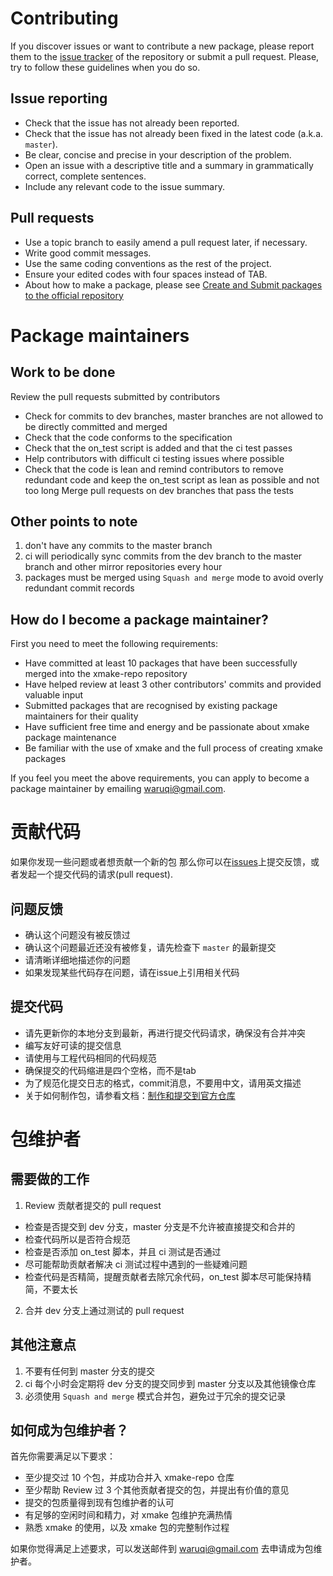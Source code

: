 # Contributing

If you discover issues or want to contribute a new package, please report them to the
[issue tracker][1] of the repository or submit a pull request. Please,
try to follow these guidelines when you do so.

## Issue reporting

* Check that the issue has not already been reported.
* Check that the issue has not already been fixed in the latest code
  (a.k.a. `master`).
* Be clear, concise and precise in your description of the problem.
* Open an issue with a descriptive title and a summary in grammatically correct,
  complete sentences.
* Include any relevant code to the issue summary.

## Pull requests

* Use a topic branch to easily amend a pull request later, if necessary.
* Write good commit messages.
* Use the same coding conventions as the rest of the project.
* Ensure your edited codes with four spaces instead of TAB.
* About how to make a package, please see [Create and Submit packages to the official repository](https://xmake.io/guide/package-management/package-distribution.html#submit-package-to-the-official-repository)

# Package maintainers

## Work to be done

Review the pull requests submitted by contributors
 - Check for commits to dev branches, master branches are not allowed to be directly committed and merged
 - Check that the code conforms to the specification
 - Check that the on_test script is added and that the ci test passes
 - Help contributors with difficult ci testing issues where possible
 - Check that the code is lean and remind contributors to remove redundant code and keep the on_test script as lean as possible and not too long
Merge pull requests on dev branches that pass the tests

## Other points to note

1. don't have any commits to the master branch
2. ci will periodically sync commits from the dev branch to the master branch and other mirror repositories every hour
3. packages must be merged using `Squash and merge` mode to avoid overly redundant commit records

## How do I become a package maintainer?

First you need to meet the following requirements:

- Have committed at least 10 packages that have been successfully merged into the xmake-repo repository
- Have helped review at least 3 other contributors' commits and provided valuable input
- Submitted packages that are recognised by existing package maintainers for their quality
- Have sufficient free time and energy and be passionate about xmake package maintenance
- Be familiar with the use of xmake and the full process of creating xmake packages

If you feel you meet the above requirements, you can apply to become a package maintainer by emailing waruqi@gmail.com.

# 贡献代码

如果你发现一些问题或者想贡献一个新的包
那么你可以在[issues][1]上提交反馈，或者发起一个提交代码的请求(pull request).

## 问题反馈

* 确认这个问题没有被反馈过
* 确认这个问题最近还没有被修复，请先检查下 `master` 的最新提交
* 请清晰详细地描述你的问题
* 如果发现某些代码存在问题，请在issue上引用相关代码

## 提交代码

* 请先更新你的本地分支到最新，再进行提交代码请求，确保没有合并冲突
* 编写友好可读的提交信息
* 请使用与工程代码相同的代码规范
* 确保提交的代码缩进是四个空格，而不是tab
* 为了规范化提交日志的格式，commit消息，不要用中文，请用英文描述
* 关于如何制作包，请参看文档：[制作和提交到官方仓库](https://xmake.io/zh/guide/package-management/package-distribution.html#submit-package-to-official-repository)

[1]: https://github.com/xmake-io/xmake-repo/issues

# 包维护者

## 需要做的工作

1. Review 贡献者提交的 pull request
 - 检查是否提交到 dev 分支，master 分支是不允许被直接提交和合并的
 - 检查代码所以是否符合规范
 - 检查是否添加 on_test 脚本，并且 ci 测试是否通过
 - 尽可能帮助贡献者解决 ci 测试过程中遇到的一些疑难问题
 - 检查代码是否精简，提醒贡献者去除冗余代码，on_test 脚本尽可能保持精简，不要太长
2. 合并 dev 分支上通过测试的 pull request

## 其他注意点

1. 不要有任何到 master 分支的提交
2. ci 每个小时会定期将 dev 分支的提交同步到 master 分支以及其他镜像仓库
3. 必须使用 `Squash and merge` 模式合并包，避免过于冗余的提交记录

## 如何成为包维护者？

首先你需要满足以下要求：

- 至少提交过 10 个包，并成功合并入 xmake-repo 仓库
- 至少帮助 Review 过 3 个其他贡献者提交的包，并提出有价值的意见
- 提交的包质量得到现有包维护者的认可
- 有足够的空闲时间和精力，对 xmake 包维护充满热情
- 熟悉 xmake 的使用，以及 xmake 包的完整制作过程

如果你觉得满足上述要求，可以发送邮件到 waruqi@gmail.com 去申请成为包维护者。
